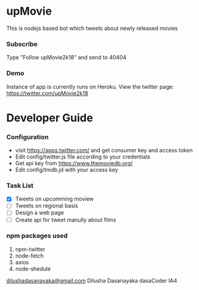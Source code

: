 # upMovie
This is nodejs based bot which tweets about newly released movies
### Subscribe
Type "Follow upMovie2k18" and send to 40404

### Demo 
Instance of app is currently runs on Heroku. View the twitter page: https://twitter.com/upMovie2k18

# Developer Guide
### Configuration
- visit https://apps.twitter.com/ and get consumer key and access token
- Edit config/twitter.js file according to your credentials
- Get api key from https://www.themoviedb.org/
- Edit config/tmdb.jd with your access key

### Task List
- [x] Tweets on upcomming moview
- [ ] Tweets on regional basis
- [ ] Design a web page
- [ ] Create api for tweet manully about films

### npm packages used
1. npm-twitter
2. node-fetch
3. axios
4. node-shedule


dilushadasanayaka@gmail.com Dilusha Dasanayaka dasaCoder IA4

